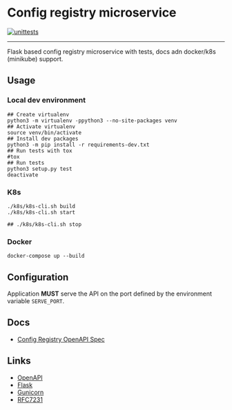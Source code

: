 # Config registry microservice

[![unittests](https://github.com/avalak-work/microservice-flask-config-storage/workflows/unittests/badge.svg "Unittests")](https://github.com/avalak-work/microservice-flask-config-storage/actions?query=workflow%3Aunittests)

---

Flask based config registry microservice with tests, docs adn docker/k8s (minikube) support.

## Usage

### Local dev environment

```shell script
## Create virtualenv
python3 -m virtualenv -ppython3 --no-site-packages venv
## Activate virtualenv
source venv/bin/activate
## Install dev packages
python3 -m pip install -r requirements-dev.txt
## Run tests with tox
#tox
## Run tests
python3 setup.py test 
deactivate
```

### K8s

```shell script
./k8s/k8s-cli.sh build
./k8s/k8s-cli.sh start

## ./k8s/k8s-cli.sh stop
```

### Docker

```shell script
docker-compose up --build
```

## Configuration

Application **MUST** serve the API on the port defined by the environment variable `SERVE_PORT`.

## Docs

 * [Config Registry OpenAPI Spec](./docs/config-registry.openapi.yml)

## Links

 * [OpenAPI][openapi]
 * [Flask][flask]
 * [Gunicorn][gunicorn]
 * [RFC7231][rfc7231]
 
[openapi]: https://swagger.io/specification/
[flask]: https://palletsprojects.com/p/flask/ "Flask | The Pallets Projects"
[gunicorn]: https://gunicorn.org/ "Gunicorn - Python WSGI HTTP Server for UNIX"
[rfc7231]: https://tools.ietf.org/html/rfc7231 "RFC7231: Hypertext Transfer Protocol (HTTP/1.1): Semantics and Content"
[rfc7231-section4.3]: https://tools.ietf.org/html/rfc7231#section-4.3 "RFC7231: Hypertext Transfer Protocol (HTTP/1.1): Semantics and Content. Section 4.3"

